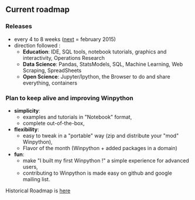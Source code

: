 ## Current roadmap
 
### Releases 
- every 4 to 8 weeks ([next](https://github.com/winpython/winpython/issues/39) = february 2015)
- direction followed : 
  - **Education**: IDE, SQL tools, notebook tutorials, graphics and interactivity, Operations Research
  - **Data Science**: Pandas, StatsModels, SQL, Machine Learning, Web Scraping, SpreadSheets
  - **Open Science**: Jupyter/Ipython, the Browser to do and share everything, containers

### Plan to keep alive and improving Winpython
- **simplicity**:
   - examples and tutorials in "Notebook" format,
   - complete out-of-the-box,
- **flexibility**:
   - easy to tweak in a "portable" way (zip and distribute your "mod" Winpython),
   - Flavor of the month (Winpython + added packages in a domain)
- **fun**:
   - make "I built my first Winpython !" a simple experience for advanced users,
   - contributing to Winpython is made easy on github and google mailing list.

Historical Roadmap is [here](https://sourceforge.net/p/winpython/wiki/Roadmap/)

